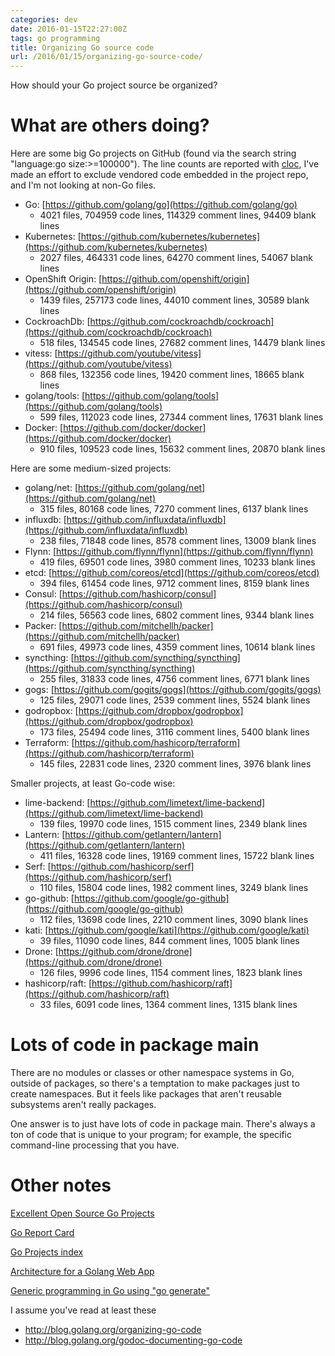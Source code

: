 ```yaml
---
categories: dev
date: 2016-01-15T22:27:00Z
tags: go programming
title: Organizing Go source code
url: /2016/01/15/organizing-go-source-code/
---
```


How should your Go project source be organized?

# What are others doing?

Here are some big Go projects on GitHub (found via the search string "language:go size:>=100000"). The line
counts are reported with [cloc](https://github.com/AlDanial/cloc), I've made an effort to exclude
vendored code embedded in the project repo, and I'm not looking at non-Go files.

- Go: [https://github.com/golang/go](https://github.com/golang/go)
  - 4021 files, 704959 code lines, 114329 comment lines, 94409 blank lines
- Kubernetes: [https://github.com/kubernetes/kubernetes](https://github.com/kubernetes/kubernetes)
  - 2027 files, 464331 code lines, 64270 comment lines, 54067 blank lines
- OpenShift Origin: [https://github.com/openshift/origin](https://github.com/openshift/origin)
  - 1439 files, 257173 code lines, 44010 comment lines, 30589 blank lines
- CockroachDb: [https://github.com/cockroachdb/cockroach](https://github.com/cockroachdb/cockroach)
  - 518 files, 134545 code lines, 27682 comment lines, 14479 blank lines
- vitess: [https://github.com/youtube/vitess](https://github.com/youtube/vitess)
  - 868 files, 132356 code lines, 19420 comment lines, 18665 blank lines
- golang/tools: [https://github.com/golang/tools](https://github.com/golang/tools)
  - 599 files, 112023 code lines, 27344 comment lines, 17631 blank lines
- Docker: [https://github.com/docker/docker](https://github.com/docker/docker)
  - 910 files, 109523 code lines, 15632 comment lines, 20870 blank lines

Here are some medium-sized projects:

- golang/net: [https://github.com/golang/net](https://github.com/golang/net)
  - 315 files, 80168 code lines, 7270 comment lines, 6137 blank lines
- influxdb: [https://github.com/influxdata/influxdb](https://github.com/influxdata/influxdb)
  - 238 files, 71848 code lines, 8578 comment lines, 13009 blank lines
- Flynn: [https://github.com/flynn/flynn](https://github.com/flynn/flynn)
  - 419 files, 69501 code lines, 3980 comment lines, 10233 blank lines
- etcd: [https://github.com/coreos/etcd](https://github.com/coreos/etcd)
  - 394 files, 61454 code lines, 9712 comment lines, 8159 blank lines
- Consul: [https://github.com/hashicorp/consul](https://github.com/hashicorp/consul)
  - 214 files, 56563 code lines, 6802 comment lines, 9344 blank lines
- Packer: [https://github.com/mitchellh/packer](https://github.com/mitchellh/packer)
  - 691 files, 49973 code lines, 4359 comment lines, 10614 blank lines
- syncthing: [https://github.com/syncthing/syncthing](https://github.com/syncthing/syncthing)
  - 255 files, 31833 code lines, 4756 comment lines, 6771 blank lines
- gogs: [https://github.com/gogits/gogs](https://github.com/gogits/gogs)
  - 125 files, 29071 code lines, 2539 comment lines, 5524 blank lines
- godropbox: [https://github.com/dropbox/godropbox](https://github.com/dropbox/godropbox)
  - 173 files, 25494 code lines, 3116 comment lines, 5400 blank lines
- Terraform: [https://github.com/hashicorp/terraform](https://github.com/hashicorp/terraform)
  - 145 files, 22831 code lines, 2320 comment lines, 3976 blank lines

Smaller projects, at least Go-code wise:

- lime-backend: [https://github.com/limetext/lime-backend](https://github.com/limetext/lime-backend)
  - 139 files, 19970 code lines, 1515 comment lines, 2349 blank lines
- Lantern: [https://github.com/getlantern/lantern](https://github.com/getlantern/lantern)
  - 411 files, 16328 code lines, 19169 comment lines, 15722 blank lines
- Serf: [https://github.com/hashicorp/serf](https://github.com/hashicorp/serf)
  - 110 files, 15804 code lines, 1982 comment lines, 3249 blank lines
- go-github: [https://github.com/google/go-github](https://github.com/google/go-github)
  - 112 files, 13698 code lines, 2210 comment lines, 3090 blank lines
- kati: [https://github.com/google/kati](https://github.com/google/kati)
  - 39 files, 11090 code lines, 844 comment lines, 1005 blank lines
- Drone: [https://github.com/drone/drone](https://github.com/drone/drone)
  - 126 files, 9996 code lines, 1154 comment lines, 1823 blank lines
- hashicorp/raft: [https://github.com/hashicorp/raft](https://github.com/hashicorp/raft)
  - 33 files, 6091 code lines, 1364 comment lines, 1315 blank lines

# Lots of code in package main

There are no modules or classes or other namespace systems in Go, outside of packages, so there's a
temptation to make packages just to create namespaces. But it feels like packages that aren't reusable
subsystems aren't really packages.

One answer is to just have lots of code in package main. There's always a ton of code that is unique
to your program; for example, the specific command-line processing that you have.

# Other notes

[Excellent Open Source Go Projects](http://herman.asia/open-source-go-projects-to-learn-from)

[Go Report Card](https://github.com/gophergala/go_report)

[Go Projects index](https://github.com/golang/go/wiki/Projects)

[Architecture for a Golang Web App](https://larry-price.com/blog/2015/06/25/architecture-for-a-golang-web-app)

[Generic programming in Go using "go generate"](http://www.onebigfluke.com/2014/12/generic-programming-go-generate.html)

I assume you've read at least these

* http://blog.golang.org/organizing-go-code
* http://blog.golang.org/godoc-documenting-go-code
